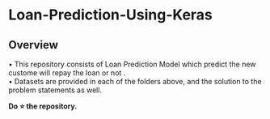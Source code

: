 # Loan-Prediction-Using-Keras

## Overview
• This repository consists of Loan Prediction Model which predict the new custome will repay the loan or not  .<br/>
• Datasets are provided in each of the folders above, and the solution to the problem statements as well.

**Do ⭐ the repository.**
